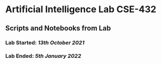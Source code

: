 # Artificial Intelligence Lab CSE-432
## Scripts and Notebooks from Lab

### Lab Started: _13th October 2021_
### Lab Ended: _5th January 2022_
